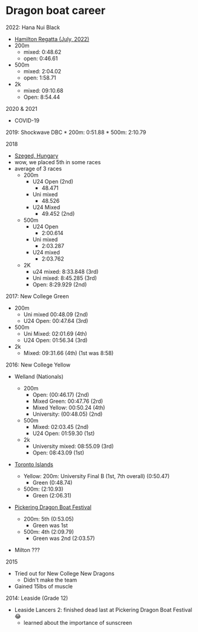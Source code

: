 # Dragon boat career

2022: Hana Nui Black
* [Hamilton Regatta (July, 2022)](https://docs.google.com/spreadsheets/d/1_65MsYwC-31TAubsUQA2ERa-fJJFZCEj/edit#gid=2067224828)
* 200m
    * mixed: 0:48.62
    * open: 0:46.61
* 500m
    * mixed: 2:04.02
    * open: 1:58.71
* 2k
    * mixed: 09:10.68
    * Open: 8:54.44

2020 & 2021
* COVID-19

2019: Shockwave DBC
    * 200m: 0:51.88
    * 500m: 2:10.79

2018
- [Szeged, Hungary](https://idbfchamps.org/2018sze)
- wow, we placed 5th in some races
- average of 3 races
    - 200m
        - U24 Open (2nd)
            - 48.471
        - Uni mixed
            - 48.526
        - U24 Mixed
            - 49.452 (2nd)
    - 500m
        - U24 Open
            - 2:00.614
        - Uni mixed
            - 2:03.287
        - U24 mixed
            - 2:03.762
    - 2K
        - u24 mixed: 8:33.848 (3rd)
        - Uni mixed: 8:45.285 (3rd)
        - Open: 8:29.929 (2nd)

2017: New College Green
- 200m
    - Uni mixed 00:48.09 (2nd)
    - U24 Open: 00:47.64 (3rd)
- 500m
    - Uni Mixed: 02:01.69 (4th)
    - U24 Open: 01:56.34 (3rd)
- 2k
    - Mixed: 09:31.66 (4th) (1st was 8:58)


2016: New College Yellow
- Welland (Nationals)
    - 200m
        - Open: (00:46.17) (2nd)
        - Mixed Green: 00:47.76 (2rd)
        - Mixed Yellow: 00:50.24 (4th)
        - University: (00:48.05) (2nd)
    - 500m
        - Mixed: 02:03.45 (2nd)
        - U24 Open: 01:59.30 (1st)
    - 2k
        - University mixed: 08:55.09 (3rd)
        - Open: 08:43.09 (1st)

- [Toronto Islands](http://jy.am/tidbrf-results/)
    - Yellow: 200m: University Final B (1st, 7th overall) (0:50.47)
        - Green (0:48.74)
    - 500m: (2:10.93) 
        - Green (2:06.31)


- [Pickering Dragon Boat Festival](http://pdbc.ca/festival/content/downloads/2016-challenge-race-results.pdf)
    - 200m: 5th (0:53.05)
        - Green was 1st
    - 500m: 4th (2:09.79)
        - Green was 2nd (2:03.57)
- Milton ???

2015
- Tried out for New College New Dragons
    - Didn't make the team
- Gained 15lbs of muscle

2014: Leaside (Grade 12)
- Leaside Lancers 2: finished dead last at Pickering Dragon Boat Festival😂
    - learned about the importance of sunscreen